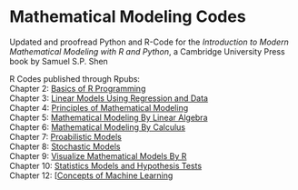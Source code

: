 # Mathematical Modeling Codes

Updated and proofread Python and R-Code for the *Introduction to Modern Mathematical Modeling with R and Python*, a Cambridge University Press book by Samuel S.P. Shen


R Codes published through Rpubs: <br />
Chapter 2: [Basics of R Programming](https://rpubs.com/momtaza99/RMathModel2)<br />
Chapter 3: [Linear Models Using Regression and Data](https://rpubs.com/momtaza99/RMathModel3)<br />
Chapter 4: [Principles of Mathematical Modeling](https://rpubs.com/momtaza99/RMathModel4)<br />
Chapter 5: [Mathematical Modeling By Linear Algebra](https://rpubs.com/momtaza99/RMathModel5)<br />
Chapter 6: [Mathematical Modeling By Calculus](https://rpubs.com/momtaza99/RMathModel6)<br />
Chapter 7: [Proabilistic Models](https://rpubs.com/momtaza99/RMathModel7)<br />
Chapter 8: [Stochastic Models](https://rpubs.com/momtaza99/RMathModel8)<br />
Chapter 9: [Visualize Mathematical Models By R](https://rpubs.com/momtaza99/RMathModel9)<br />
Chapter 10: [Statistics Models and Hypothesis Tests](https://rpubs.com/momtaza99/RMathModel10)<br />
Chapter 12: [[Concepts of Machine Learning](https://rpubs.com/momtaza99/RMathModel12)

